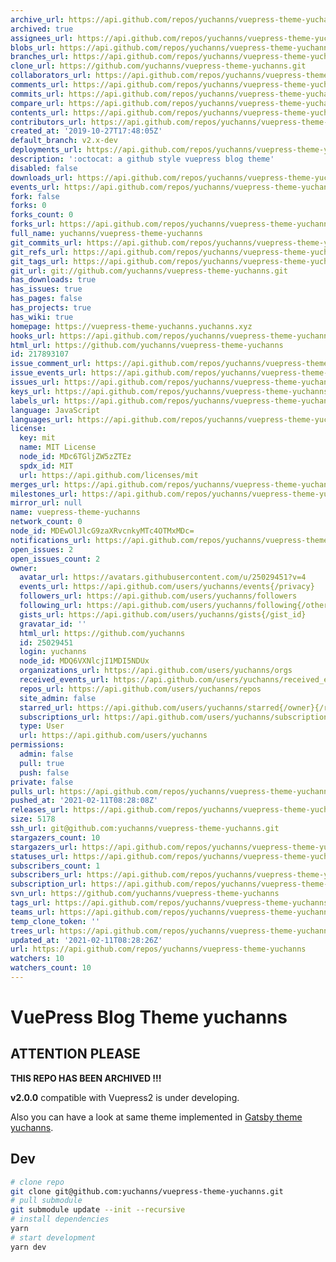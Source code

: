 ```yaml
---
archive_url: https://api.github.com/repos/yuchanns/vuepress-theme-yuchanns/{archive_format}{/ref}
archived: true
assignees_url: https://api.github.com/repos/yuchanns/vuepress-theme-yuchanns/assignees{/user}
blobs_url: https://api.github.com/repos/yuchanns/vuepress-theme-yuchanns/git/blobs{/sha}
branches_url: https://api.github.com/repos/yuchanns/vuepress-theme-yuchanns/branches{/branch}
clone_url: https://github.com/yuchanns/vuepress-theme-yuchanns.git
collaborators_url: https://api.github.com/repos/yuchanns/vuepress-theme-yuchanns/collaborators{/collaborator}
comments_url: https://api.github.com/repos/yuchanns/vuepress-theme-yuchanns/comments{/number}
commits_url: https://api.github.com/repos/yuchanns/vuepress-theme-yuchanns/commits{/sha}
compare_url: https://api.github.com/repos/yuchanns/vuepress-theme-yuchanns/compare/{base}...{head}
contents_url: https://api.github.com/repos/yuchanns/vuepress-theme-yuchanns/contents/{+path}
contributors_url: https://api.github.com/repos/yuchanns/vuepress-theme-yuchanns/contributors
created_at: '2019-10-27T17:48:05Z'
default_branch: v2.x-dev
deployments_url: https://api.github.com/repos/yuchanns/vuepress-theme-yuchanns/deployments
description: ':octocat: a github style vuepress blog theme'
disabled: false
downloads_url: https://api.github.com/repos/yuchanns/vuepress-theme-yuchanns/downloads
events_url: https://api.github.com/repos/yuchanns/vuepress-theme-yuchanns/events
fork: false
forks: 0
forks_count: 0
forks_url: https://api.github.com/repos/yuchanns/vuepress-theme-yuchanns/forks
full_name: yuchanns/vuepress-theme-yuchanns
git_commits_url: https://api.github.com/repos/yuchanns/vuepress-theme-yuchanns/git/commits{/sha}
git_refs_url: https://api.github.com/repos/yuchanns/vuepress-theme-yuchanns/git/refs{/sha}
git_tags_url: https://api.github.com/repos/yuchanns/vuepress-theme-yuchanns/git/tags{/sha}
git_url: git://github.com/yuchanns/vuepress-theme-yuchanns.git
has_downloads: true
has_issues: true
has_pages: false
has_projects: true
has_wiki: true
homepage: https://vuepress-theme-yuchanns.yuchanns.xyz
hooks_url: https://api.github.com/repos/yuchanns/vuepress-theme-yuchanns/hooks
html_url: https://github.com/yuchanns/vuepress-theme-yuchanns
id: 217893107
issue_comment_url: https://api.github.com/repos/yuchanns/vuepress-theme-yuchanns/issues/comments{/number}
issue_events_url: https://api.github.com/repos/yuchanns/vuepress-theme-yuchanns/issues/events{/number}
issues_url: https://api.github.com/repos/yuchanns/vuepress-theme-yuchanns/issues{/number}
keys_url: https://api.github.com/repos/yuchanns/vuepress-theme-yuchanns/keys{/key_id}
labels_url: https://api.github.com/repos/yuchanns/vuepress-theme-yuchanns/labels{/name}
language: JavaScript
languages_url: https://api.github.com/repos/yuchanns/vuepress-theme-yuchanns/languages
license:
  key: mit
  name: MIT License
  node_id: MDc6TGljZW5zZTEz
  spdx_id: MIT
  url: https://api.github.com/licenses/mit
merges_url: https://api.github.com/repos/yuchanns/vuepress-theme-yuchanns/merges
milestones_url: https://api.github.com/repos/yuchanns/vuepress-theme-yuchanns/milestones{/number}
mirror_url: null
name: vuepress-theme-yuchanns
network_count: 0
node_id: MDEwOlJlcG9zaXRvcnkyMTc4OTMxMDc=
notifications_url: https://api.github.com/repos/yuchanns/vuepress-theme-yuchanns/notifications{?since,all,participating}
open_issues: 2
open_issues_count: 2
owner:
  avatar_url: https://avatars.githubusercontent.com/u/25029451?v=4
  events_url: https://api.github.com/users/yuchanns/events{/privacy}
  followers_url: https://api.github.com/users/yuchanns/followers
  following_url: https://api.github.com/users/yuchanns/following{/other_user}
  gists_url: https://api.github.com/users/yuchanns/gists{/gist_id}
  gravatar_id: ''
  html_url: https://github.com/yuchanns
  id: 25029451
  login: yuchanns
  node_id: MDQ6VXNlcjI1MDI5NDUx
  organizations_url: https://api.github.com/users/yuchanns/orgs
  received_events_url: https://api.github.com/users/yuchanns/received_events
  repos_url: https://api.github.com/users/yuchanns/repos
  site_admin: false
  starred_url: https://api.github.com/users/yuchanns/starred{/owner}{/repo}
  subscriptions_url: https://api.github.com/users/yuchanns/subscriptions
  type: User
  url: https://api.github.com/users/yuchanns
permissions:
  admin: false
  pull: true
  push: false
private: false
pulls_url: https://api.github.com/repos/yuchanns/vuepress-theme-yuchanns/pulls{/number}
pushed_at: '2021-02-11T08:28:08Z'
releases_url: https://api.github.com/repos/yuchanns/vuepress-theme-yuchanns/releases{/id}
size: 5178
ssh_url: git@github.com:yuchanns/vuepress-theme-yuchanns.git
stargazers_count: 10
stargazers_url: https://api.github.com/repos/yuchanns/vuepress-theme-yuchanns/stargazers
statuses_url: https://api.github.com/repos/yuchanns/vuepress-theme-yuchanns/statuses/{sha}
subscribers_count: 1
subscribers_url: https://api.github.com/repos/yuchanns/vuepress-theme-yuchanns/subscribers
subscription_url: https://api.github.com/repos/yuchanns/vuepress-theme-yuchanns/subscription
svn_url: https://github.com/yuchanns/vuepress-theme-yuchanns
tags_url: https://api.github.com/repos/yuchanns/vuepress-theme-yuchanns/tags
teams_url: https://api.github.com/repos/yuchanns/vuepress-theme-yuchanns/teams
temp_clone_token: ''
trees_url: https://api.github.com/repos/yuchanns/vuepress-theme-yuchanns/git/trees{/sha}
updated_at: '2021-02-11T08:28:26Z'
url: https://api.github.com/repos/yuchanns/vuepress-theme-yuchanns
watchers: 10
watchers_count: 10
---
```


# VuePress Blog Theme yuchanns
## ATTENTION PLEASE
**THIS REPO HAS BEEN ARCHIVED !!!**

**v2.0.0** compatible with Vuepress2 is under developing.

Also you can have a look at same theme implemented in [Gatsby theme yuchanns](https://github.com/yuchanns/gatsby-theme-yuchanns).

## Dev
```bash
# clone repo
git clone git@github.com:yuchanns/vuepress-theme-yuchanns.git
# pull submodule
git submodule update --init --recursive
# install dependencies
yarn
# start development
yarn dev
```
